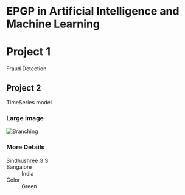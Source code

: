 # EPGP in Artificial Intelligence and Machine Learning

# Project 1

Fraud Detection

## Project 2

TimeSeries model


### Large image

![Branching](https://www.careermakerseducation.in/wp-content/uploads/2019/11/ARTIFICIAL-INTELLIGENCE.jpeg)

### More Details
<dl>
<dt>Sindhushree G S</dt>
<dt>Bangalore</dt>
<dd>India</dd>
<dt>Color</dt>
<dd>Green</dd>
</dl>


